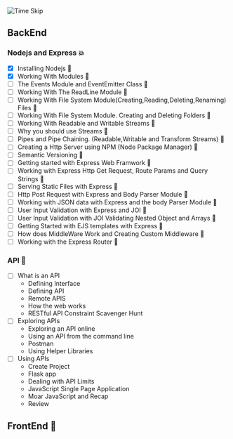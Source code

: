 ![Time Skip](https://external-content.duckduckgo.com/iu/?u=https%3A%2F%2Fi.imgur.com%2FimTqDQv.png&f=1&nofb=1)
## BackEnd
### Nodejs and Express 💥
- [X] Installing Nodejs 🚧
- [X] Working With Modules  🚧
- [ ] The Events Module and EventEmitter Class  🚧
- [ ] Working With The ReadLine Module 🚧
- [ ] Working With File System Module(Creating,Reading,Deleting,Renaming) Files 🚧
- [ ] Working With File System Module. Creating and Deleting Folders 🚧
- [ ] Working With Readable and Writable Streams 🚧
- [ ] Why you should use Streams 🚧
- [ ] Pipes and Pipe Chaining. (Readable,Writable and Transform Streams) 🚧
- [ ] Creating a Http Server using NPM (Node Package Manager) 🚧
- [ ] Semantic Versioning 🚧
- [ ] Getting started with Express Web Framwork 🚧
- [ ] Working with Express Http Get Request, Route Params and Query Strings 🚧
- [ ] Serving Static Files with Express 🚧
- [ ] Http Post Request with Express and Body Parser Module 🚧
- [ ] Working with JSON data with Express and the body Parser Module 🚧
- [ ] User Input Validation with Express and JOI 🚧
- [ ] User Input Validation with JOI Validating Nested Object and Arrays 🚧
- [ ] Getting Started with EJS templates with Express 🚧
- [ ] How does MiddleWare Work and Creating Custom Middleware 🚧
- [ ] Working with the Express Router 🚧

### API 🚧
- [ ] What is an API 
    - Defining Interface
    - Defining API
    - Remote APIS
    - How the web works
    - RESTful API Constraint Scavenger Hunt
- [ ] Exploring APIs
    - Exploring an API online
    - Using an API from the command line
    - Postman
    - Using Helper Libraries
- [ ] Using APIs
    - Create Project
    - Flask app
    - Dealing with API Limits
    - JavaScript Single Page Application
    - Moar JavaScript and Recap
    - Review

## FrontEnd 🚧
